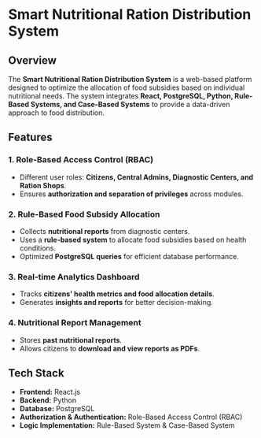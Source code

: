 # Smart Nutritional Ration Distribution System

## Overview
The **Smart Nutritional Ration Distribution System** is a web-based platform designed to optimize the allocation of food subsidies based on individual nutritional needs. The system integrates **React, PostgreSQL, Python, Rule-Based Systems, and Case-Based Systems** to provide a data-driven approach to food distribution.

## Features

### 1. Role-Based Access Control (RBAC)
- Different user roles: **Citizens, Central Admins, Diagnostic Centers, and Ration Shops**.
- Ensures **authorization and separation of privileges** across modules.

### 2. Rule-Based Food Subsidy Allocation
- Collects **nutritional reports** from diagnostic centers.
- Uses a **rule-based system** to allocate food subsidies based on health conditions.
- Optimized **PostgreSQL queries** for efficient database performance.

### 3. Real-time Analytics Dashboard
- Tracks **citizens' health metrics and food allocation details**.
- Generates **insights and reports** for better decision-making.

### 4. Nutritional Report Management
- Stores **past nutritional reports**.
- Allows citizens to **download and view reports as PDFs**.

## Tech Stack
- **Frontend:** React.js
- **Backend:** Python
- **Database:** PostgreSQL
- **Authorization & Authentication:** Role-Based Access Control (RBAC)
- **Logic Implementation:** Rule-Based System & Case-Based System
